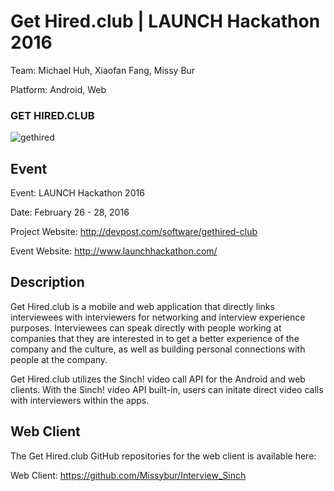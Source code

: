 Get Hired.club | LAUNCH Hackathon 2016
======================================

Team: Michael Huh, Xiaofan Fang, Missy Bur

Platform: Android, Web

### GET HIRED.CLUB
![gethired](https://cloud.githubusercontent.com/assets/1645482/13383224/7e4013b4-de3b-11e5-965a-269dcd57a569.gif)

## Event

Event: LAUNCH Hackathon 2016

Date: February 26 - 28, 2016

Project Website: http://devpost.com/software/gethired-club

Event Website: http://www.launchhackathon.com/

## Description

Get Hired.club is a mobile and web application that directly links interviewees with interviewers for networking and interview experience purposes. Interviewees can speak directly with people working at companies that they are interested in to get a better experience of the company and the culture, as well as building personal connections with people at the company.

Get Hired.club utilizes the Sinch! video call API for the Android and web clients. With the Sinch! video API built-in, users can initate direct video calls with interviewers within the apps.

## Web Client

The Get Hired.club GitHub repositories for the web client is available here:

Web Client: https://github.com/Missybur/Interview_Sinch
